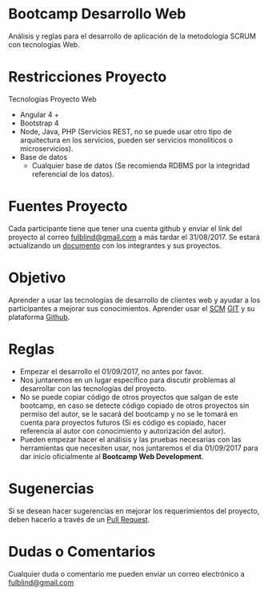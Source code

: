 # **Bootcamp Desarrollo Web**
Análisis y reglas para el desarrollo de aplicación de la metodología SCRUM con tecnologías Web.

# **Restricciones Proyecto**
Tecnologías Proyecto Web
* Angular 4 +
* Bootstrap 4
* Node, Java, PHP (Servicios REST, no se puede usar otro tipo de arquitectura en los servicios, pueden ser servicios monolíticos o microservicios).
* Base de datos
  * Cualquier base de datos (Se recomienda RDBMS por la integridad referencial de los datos).

# **Fuentes Proyecto**
Cada participante tiene que tener una cuenta github y enviar el link del proyecto al correo fulblind@gmail.com a más tardar el 31/08/2017.
Se estará actualizando un [documento](https://github.com/snakeful/bootcamp-web-dev/blob/master/INTEGRANTES.md) con los integrantes y sus proyectos.

# **Objetivo**
Aprender a usar las tecnologías de desarrollo de clientes web y ayudar a los participantes a mejorar sus conocimientos.
Aprender usar el [SCM](https://es.wikipedia.org/wiki/Gesti%C3%B3n_de_configuraci%C3%B3n_de_software) [GIT](https://git-scm.com/) y su plataforma [Github](https://github.com/).

# **Reglas**
* Empezar el desarrollo el 01/09/2017, no antes por favor.
* Nos juntaremos en un lugar específico para discutir problemas al desarrollar con las tecnologías del proyecto.
* No se puede copiar código de otros proyectos que salgan de este bootcamp, en caso se detecte código copiado de otros proyectos sin permiso del autor, se le sacará del bootcamp y no se le tomará en cuenta para proyectos futuros (Si es código es copiado, hacer referencia al autor con conocimiento y autorización del autor).
* Pueden empezar hacer el análisis y las pruebas necesarias con las herramientas que necesiten usar, nos juntaremos el dia 01/09/2017 para dar inicio oficialmente al **Bootcamp Web Development**.

# **Sugenercias**
Si se desean hacer sugerencias en mejorar los requerimientos del proyecto, deben hacerlo a través de un [Pull Request](https://help.github.com/articles/about-pull-requests/).

# **Dudas o Comentarios**
Cualquier duda o comentario me pueden enviar un correo electrónico a fulblind@gmail.com
